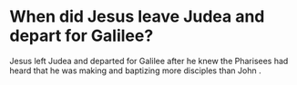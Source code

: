 # When did Jesus leave Judea and depart for Galilee?

Jesus left Judea and departed for Galilee after he knew the Pharisees had heard that he was making and baptizing more disciples than John .
